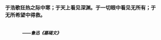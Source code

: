 ### 于浩歌狂热之际中寒；于天上看见深渊。于一切眼中看见无所有；于无所希望中得救。
#### &emsp;&emsp;&emsp;&emsp;&emsp;&emsp;&emsp;&emsp;&emsp;&emsp;&emsp;&emsp;&emsp;&emsp;&emsp;&emsp;&emsp;&emsp;&emsp;&emsp;&emsp;&emsp;&emsp;&emsp;&emsp;&emsp;&emsp;&emsp;&emsp;&emsp;&emsp;&emsp;&emsp;&emsp;&emsp;&emsp;&emsp;&emsp;&emsp;&emsp;——_鲁迅《墓碣文》_
